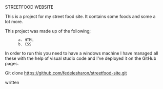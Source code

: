 STREETFOOD WEBSITE

This is a project for my street food site. It contains some foods and some a lot more.

This project was made up of the following;

          a. HTML
          b. CSS
In order to run this you need to have a windows machine
I have managed all these with the help of visual studio code and I've deployed it on the GitHub pages. 

Git clone https://github.com/fedelesharon/streetfood-site.git

written 
          
      
